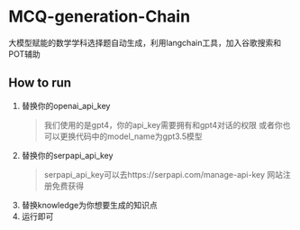 # MCQ-generation-Chain
大模型赋能的数学学科选择题自动生成，利用langchain工具，加入谷歌搜索和POT辅助
## How to run
1. 替换你的openai_api_key
   > 我们使用的是gpt4，你的api_key需要拥有和gpt4对话的权限
   > 或者你也可以更换代码中的model_name为gpt3.5模型
3. 替换你的serpapi_api_key
   > serpapi_api_key可以去https://serpapi.com/manage-api-key 网站注册免费获得
5. 替换knowledge为你想要生成的知识点
6. 运行即可

